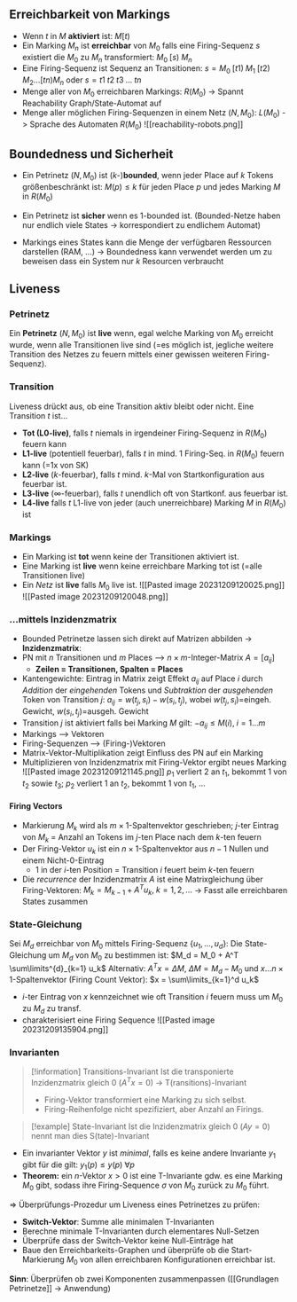 ## Erreichbarkeit von Markings
- Wenn $t$ in $M$ **aktiviert** ist: $M[t)$
- Ein Marking $M_n$ ist **erreichbar** von $M_0$ falls eine Firing-Sequenz $s$ existiert die $M_0$ zu $M_n$ transformiert: $M_0\; [s)\; M_n$
- Eine Firing-Sequenz ist Sequenz an Transitionen: 
	$s = M_0 \;[t1)\; M_1 \;[t2)\; M_2 ... [tn) M_n$   oder   $s=t1\; t2\; t3\; … \;tn$
- Menge aller von $M_0$ erreichbaren Markings: $R(M_0)$ 
	-> Spannt Reachability Graph/State-Automat auf
- Menge aller möglichen Firing-Sequenzen in einem Netz $(N,M_0)$: $L(M_0)$
	-> Sprache des Automaten $R(M_0)$
![[reachability-robots.png]]

## Boundedness und Sicherheit
- Ein Petrinetz $(N, M_0)$ ist ($k$-)**bounded**, wenn jeder Place auf $k$ Tokens größenbeschränkt ist:
	$M(p) \leq k$ für jeden Place $p$ und jedes Marking $M$ in $R(M_0)$
- Ein Petrinetz ist **sicher** wenn es 1-bounded ist.
(Bounded-Netze haben nur endlich viele States -> korrespondiert zu endlichem Automat)

- Markings eines States kann die Menge der verfügbaren Ressourcen darstellen (RAM, ...)
	-> Boundedness kann verwendet werden um zu beweisen dass ein System nur $k$ Resourcen verbraucht

## Liveness
### Petrinetz
Ein **Petrinetz** $(N,M_0)$ ist **live** wenn, egal welche Marking von $M_0$ erreicht wurde, wenn alle Transitionen live sind (=es möglich ist, jegliche weitere Transition des Netzes zu feuern mittels einer gewissen weiteren Firing-Sequenz).
### Transition
Liveness drückt aus, ob eine Transition aktiv bleibt oder nicht.
Eine Transition $t$ ist...
- **Tot (L0-live)**, falls $t$ niemals in irgendeiner Firing-Sequenz in $R(M_0)$ feuern kann
- **L1-live** (potentiell feuerbar), falls $t$ in mind. 1 Firing-Seq. in $R(M_0)$ feuern kann (=1x von SK)
- **L2-live** ($k$-feuerbar), falls $t$ mind. $k$-Mal von Startkonfiguration aus feuerbar ist.
- **L3-live** ($\infty$-feuerbar), falls $t$ unendlich oft von Startkonf. aus feuerbar ist.
- **L4-live** falls $t$ L1-live von jeder (auch unerreichbare) Marking $M$ in $R(M_0)$ ist
### Markings
- Ein Marking ist **tot** wenn keine der Transitionen aktiviert ist.
- Eine Marking ist **live** wenn keine erreichbare Marking tot ist (=alle Transitionen live)
- Ein *Netz* ist **live** falls $M_0$ live ist.
![[Pasted image 20231209120025.png]]
![[Pasted image 20231209120048.png]]

### …mittels Inzidenzmatrix
- Bounded Petrinetze lassen sich direkt auf Matrizen abbilden -> **Inzidenzmatrix**:
- PN mit $n$ Transitionen und $m$ Places --> $n \times m$-Integer-Matrix $A=[a_{ij}]$
	- **Zeilen = Transitionen, Spalten = Places**
- Kantengewichte: Eintrag in Matrix zeigt Effekt $a_{ij}$ auf Place $i$ durch *Addition* der *eingehenden* Tokens und *Subtraktion* der *ausgehenden* Token von Transition $j$:
	$a_{ij} = w(t_j, s_i) - w(s_i, t_j)$, wobei $w(t_j, s_i)$=eingeh. Gewicht, $w(s_i, t_j)$=ausgeh. Gewicht
- Transition $j$ ist aktiviert falls bei Marking $M$ gilt: $-a_{ij} \leq M(i),\; i = 1…m$
- Markings --> Vektoren
- Firing-Sequenzen --> (Firing-)Vektoren
- Matrix-Vektor-Multiplikation zeigt Einfluss des PN auf ein Marking
- Multiplizieren von Inzidenzmatrix mit Firing-Vektor ergibt neues Marking
![[Pasted image 20231209121145.png]]
$p_1$ verliert 2 an $t_1$, bekommt 1 von $t_2$ sowie $t_3$; $p_2$ verliert 1 an $t_2$, bekommt 1 von $t_1$, …

#### Firing Vectors
- Markierung $M_k$ wird als $m \times 1$-Spaltenvektor geschrieben; $j$-ter Eintrag von $M_k$ = Anzahl an Tokens im $j$-ten Place nach dem $k$-ten feuern
- Der Firing-Vektor $u_k$ ist ein $n \times 1$-Spaltenvektor aus $n-1$ Nullen und einem Nicht-0-Eintrag
	- 1 in der $i$-ten Position = Transition $i$ feuert beim $k$-ten feuern
- Die _recurrence_ der Inzidenzmatrix $A$ ist eine Matrixgleichung über Firing-Vektoren:
	$M_k=M_{k-1} + A^{T} u_k,\; k = 1,2,…$ -> Fasst alle erreichbaren States zusammen

### State-Gleichung
Sei $M_d$ erreichbar von $M_0$ mittels Firing-Sequenz $\{u_1,…,u_d\}$:
Die State-Gleichung um $M_d$ von $M_0$ zu bestimmen ist: $M_d = M_0 + A^T \sum\limits^{d}_{k=1} u_k$
Alternativ: $A^T x = \Delta M$,  $\Delta M = M_d - M_0$ und $x…n \times 1$-Spaltenvektor (Firing Count Vektor):
	$x = \sum\limits_{k=1}^d u_k$
-  $i$-ter Eintrag von $x$ kennzeichnet wie oft Transition $i$ feuern muss um $M_0$ zu $M_d$ zu transf.
- charakterisiert eine Firing Sequence
![[Pasted image 20231209135904.png]]

### Invarianten
>[!information] Transitions-Invariant
>Ist die transponierte Inzidenzmatrix gleich 0 ($A^T x = 0$) -> T(ransitions)-Invariant
> - Firing-Vektor transformiert eine Marking zu sich selbst.
> - Firing-Reihenfolge nicht spezifiziert, aber Anzahl an Firings.

> [!example] State-Invariant
> Ist die Inzidenzmatrix gleich 0 ($A y = 0$) nennt man dies S(tate)-Invariant
> 

- Ein invarianter Vektor $y$ ist *minimal*, falls es keine andere Invariante $y_1$ gibt für die gilt:
	$y_1(p) \leq y(p) \; \forall p$
- **Theorem:** ein $n$-Vektor $x > 0$ ist eine T-Invariante gdw. es eine Marking $M_0$ gibt, sodass ihre Firing-Sequence $\sigma$ von $M_0$ zurück zu $M_0$ führt.

=> Überprüfungs-Prozedur um Liveness eines Petrinetzes zu prüfen:
- **Switch-Vektor**: Summe alle minimalen T-Invarianten
- Berechne minimale T-Invarianten durch elementares Null-Setzen
- Überprüfe dass der Switch-Vektor keine Null-Einträge hat
- Baue den Erreichbarkeits-Graphen und überprüfe ob die Start-Markierung $M_0$ von allen erreichbaren Konfigurationen erreichbar ist.

**Sinn**: Überprüfen ob zwei Komponenten zusammenpassen ([[Grundlagen Petrinetze]] -> Anwendung)
